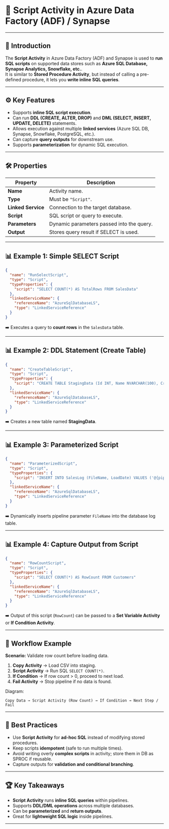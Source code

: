 # 📜 Script Activity in Azure Data Factory (ADF) / Synapse

---

## 📌 Introduction
The **Script Activity** in Azure Data Factory (ADF) and Synapse is used to **run SQL scripts** on supported data stores such as **Azure SQL Database, Synapse Analytics, Snowflake, etc.**.  
It is similar to **Stored Procedure Activity**, but instead of calling a pre-defined procedure, it lets you **write inline SQL queries**.

---

## ⚙️ Key Features
- Supports **inline SQL script execution**.  
- Can run **DDL (CREATE, ALTER, DROP)** and **DML (SELECT, INSERT, UPDATE, DELETE)** statements.  
- Allows execution against multiple **linked services** (Azure SQL DB, Synapse, Snowflake, PostgreSQL, etc.).  
- Can capture **query outputs** for downstream use.  
- Supports **parameterization** for dynamic SQL execution.  

---

## 🛠️ Properties

| Property         | Description |
|------------------|-------------|
| **Name**         | Activity name. |
| **Type**         | Must be `"Script"`. |
| **Linked Service** | Connection to the target database. |
| **Script**       | SQL script or query to execute. |
| **Parameters**   | Dynamic parameters passed into the query. |
| **Output**       | Stores query result if SELECT is used. |

---

## 📊 Example 1: Simple SELECT Script
```json
{
  "name": "RunSelectScript",
  "type": "Script",
  "typeProperties": {
    "script": "SELECT COUNT(*) AS TotalRows FROM SalesData"
  },
  "linkedServiceName": {
    "referenceName": "AzureSqlDatabaseLS",
    "type": "LinkedServiceReference"
  }
}
````

➡️ Executes a query to **count rows** in the `SalesData` table.

---

## 📊 Example 2: DDL Statement (Create Table)

```json
{
  "name": "CreateTableScript",
  "type": "Script",
  "typeProperties": {
    "script": "CREATE TABLE StagingData (Id INT, Name NVARCHAR(100), CreatedDate DATETIME)"
  },
  "linkedServiceName": {
    "referenceName": "AzureSqlDatabaseLS",
    "type": "LinkedServiceReference"
  }
}
```

➡️ Creates a new table named **StagingData**.

---

## 📊 Example 3: Parameterized Script

```json
{
  "name": "ParameterizedScript",
  "type": "Script",
  "typeProperties": {
    "script": "INSERT INTO SalesLog (FileName, LoadDate) VALUES ('@{pipeline().parameters.FileName}', GETDATE())"
  },
  "linkedServiceName": {
    "referenceName": "AzureSqlDatabaseLS",
    "type": "LinkedServiceReference"
  }
}
```

➡️ Dynamically inserts pipeline parameter `FileName` into the database log table.

---

## 📊 Example 4: Capture Output from Script

```json
{
  "name": "RowCountScript",
  "type": "Script",
  "typeProperties": {
    "script": "SELECT COUNT(*) AS RowCount FROM Customers"
  },
  "linkedServiceName": {
    "referenceName": "AzureSqlDatabaseLS",
    "type": "LinkedServiceReference"
  }
}
```

➡️ Output of this script (`RowCount`) can be passed to a **Set Variable Activity** or **If Condition Activity**.

---

## 🚀 Workflow Example

**Scenario:** Validate row count before loading data.

1. **Copy Activity** → Load CSV into staging.
2. **Script Activity** → Run SQL `SELECT COUNT(*)`.
3. **If Condition** → If row count > 0, proceed to next load.
4. **Fail Activity** → Stop pipeline if no data is found.

Diagram:

```
Copy Data → Script Activity (Row Count) → If Condition → Next Step / Fail
```

---

## 🎯 Best Practices

* Use **Script Activity** for **ad-hoc SQL** instead of modifying stored procedures.
* Keep scripts **idempotent** (safe to run multiple times).
* Avoid writing overly **complex scripts** in activity; store them in DB as SPROC if reusable.
* Capture outputs for **validation and conditional branching**.

---

## 🏆 Key Takeaways

* **Script Activity** runs **inline SQL queries** within pipelines.
* Supports **DDL/DML operations** across multiple databases.
* Can be **parameterized** and **return outputs**.
* Great for **lightweight SQL logic** inside pipelines.

---
